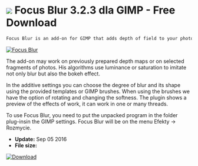 # ![](https://cdn.softexe.net/static/icon/5/focus-blur-11376.png) Focus Blur 3.2.3 dla GIMP - Free Download

```sh
Focus Blur is an add-on for GIMP that adds depth of field to your photos. It can be used to blur distracting elements or to deepen the existing depth effect. It is also intended as a replacement for the default blur in the program.
```
[![Focus Blur](https://gallery.dpcdn.pl/imgc/Tools/71252/g_-_420x350_1.5_-_x20160905140114_0.png)](https://softexe.net/win/multimedia/image-viewer/focus-blur:ppcgf.html)

The add-on may work on previously prepared depth maps or on selected fragments of photos. His algorithms use luminance or saturation to imitate not only blur but also the bokeh effect. 
 
 
 In the additive settings you can choose the degree of blur and its shape using the provided templates or GIMP brushes. When using the brushes we have the option of rotating and changing the softness. The plugin shows a preview of the effects of work, it can work in one or many threads. 
 
 
 To use Focus Blur, you need to put the unpacked program in the folder plug-insin the GIMP settings. Focus Blur will be on the menu Efekty → Rozmycie.


- **Update:** Sep 05 2016
- **File size:** 

[![Download](https://cdn.softexe.net/static/img/download.png)](https://softexe.net/win/multimedia/image-viewer/focus-blur:ppcgf.html)

